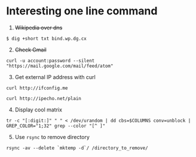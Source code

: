 Interesting one line command
============================

1. <s>Wikipedia over dns</s>
```.shell script
$ dig +short txt bind.wp.dg.cx
```
2. <s>Check Gmail</s>
```.shell script
curl -u account:password --silent "https://mail.google.com/mail/feed/atom"
```
3. Get external IP address with curl
```
curl http://ifconfig.me
```
```
curl http://ipecho.net/plain
```
4. Display cool matrix
```
tr -c "[:digit:]" " " < /dev/urandom | dd cbs=$COLUMNS conv=unblock | GREP_COLOR="1;32" grep --color "[^ ]"
```
5. Use `rsync` to remove directory
```
rsync -av --delete `mktemp -d`/ /directory_to_remove/
```
